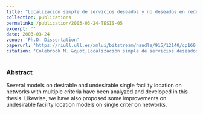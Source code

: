 ```yaml
---
title: "Localización simple de servicios deseados y no deseados en redes con múltiples criterios (Desirable and undesirable single facility location on networks with multiple criteria)"
collection: publications
permalink: /publication/2003-03-24-TESIS-05
excerpt: ''
date: 2003-03-24
venue: 'Ph.D. Dissertation'
paperurl: 'https://riull.ull.es/xmlui/bitstream/handle/915/12140/cp160.pdf?sequence=1&isAllowed=y'
citation: 'Colebrook M. &quot;Localización simple de servicios deseados y no deseados en redes con múltiples criterios (Desirable and undesirable single facility location on networks with multiple criteria)&quot;. <i>Ph.D. Dissertation with European Doctorate Mention, supervised by Dr. J. Sicilia</i>. Edited by the Servicio de Publicaciones de la Universidad de La Laguna, ISBN: 84-688-5038-1 (2003)' #'Your Name, You. (2015). &quot;Paper Title Number 3.&quot; <i>Journal 1</i>. 1(3).'
---
```

### Abstract
Several models on desirable and undesirable single facility location on networks with multiple criteria have been analyzed and developed in this thesis. Likewise, we have also
proposed some improvements on undesirable facility location models on single criterion networks. 

